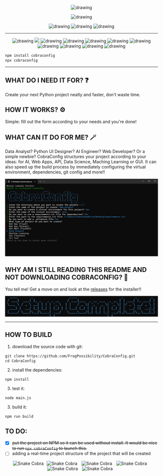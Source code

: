 <p align="center">
  <img src=".github/icon.ico" alt="drawing" width="200"/>
</p>
<p align="center">
  <img src="https://img.shields.io/badge/🐍_CobraConfig_🐍-white?style=plastic" alt="drawing" width="300"/>
</p>

<p align="center">
  <img src="https://img.shields.io/badge/the_python_tool-blue?style=plastic" alt="drawing" width="160"/>
  <img src="https://img.shields.io/badge/that_you-yellow?style=plastic" alt="drawing" width="100"/>
  <img src="https://img.shields.io/badge/can't_miss-green?style=plastic" alt="drawing" width="110"/>
</p>

__________

<p align="center">
  <img src="https://img.shields.io/github/stars/FrogPossibility/CobraConfig" alt="drawing" width="70"/>
  <img src="https://img.shields.io/npm/d18m/cobraconfig?style=plastic&label=npm%20downloads" width="130"/>
  <img src="https://img.shields.io/github/downloads/FrogPossibility/CobraConfig/total?style=plastic&label=Installer%20downloads" alt="drawing" width="150"/>
  <img src="https://img.shields.io/github/search/FrogPossibility/CobraConfig/cobraconfig?style=plastic&label=searches" alt="drawing" width="80"/>
  <img src="https://img.shields.io/github/forks/FrogPossibility/CobraConfig" alt="drawing" width="70"/>
  <img src="https://img.shields.io/github/commit-activity/t/FrogPossibility/CobraConfig?style=plastic&color=red" alt="drawing" width="90"/>
  <img src="https://img.shields.io/github/release-date/FrogPossibility/CobraConfig?style=plastic" alt="drawing" width="210"/>
  <img src="https://img.shields.io/github/repo-size/FrogPossibility/CobraConfig?style=plastic" alt="drawing" width="120"/>
  <img src="https://img.shields.io/npm/unpacked-size/cobraconfig?style=plastic&label=npm%20size" alt="drawing" width="130"/>
  <img src="https://img.shields.io/github/watchers/FrogPossibility/CobraConfig" alt="drawing" width="90"/>
  <img src="https://img.shields.io/github/package-json/v/FrogPossibility/CobraConfig?style=plastic&color=red" alt="drawing" width="100"/>
</p>



```
npm install cobraconfig
npx cobraconfig
```
________________________

## WHAT DO I NEED IT FOR? ❓
Create your next Python project neatly and faster, don't waste time. 

## HOW IT WORKS? ⚙️
Simple: fill out the form according to your needs and you're done!

## WHAT CAN IT DO FOR ME? 🪄
Data Analyst? Python UI Designer? AI Engineer? Web Developer? Or a simple newbie? CobraConfig structures your project according to your ideas: for AI, Web Apps, API, Data Science, Maching Learning or GUI. 
It can also speed up the build process by immediately configuring the virtual environment, dependencies, git config and more!!

![screenshot1](.github/screen1.png)

## WHY AM I STILL READING THIS README AND NOT DOWNLOADING COBRACONFIG? 🤡
You tell me! Get a move on and look at the [releases](https://github.com/FrogPossibility/CobraConfig/releases/tag/v.1.2.1-x64) for the installer!!

![.github/screen3.png](.github/screen3.png)

________________________

## HOW TO BUILD
1. download the source code with git:
```
git clone https://github.com/FrogPossibility/CobraConfig.git
cd CobraConfig
```

2. install the dependencies:
```
npm install
```

3. test it:
```
node main.js
```

3. build it:
```
npm run build
```

## TO DO:

- [X]  ~~put the project on NPM so it can be used without install. It would be nice to run `npx cobraConfig` to launch this.~~
- [ ] adding a real-time project structure 
of the project that will be created

<p align="center">
  <img src=".github/Snake-cobra.gif" width="100" height="100" alt="Snake Cobra" style="margin-right: 10px;"><img src=".github/Snake-cobra.gif" width="100" height="100" alt="Snake Cobra" style="margin-right: 10px;">
  <img src=".github/Snake-cobra.gif" width="100" height="100" alt="Snake Cobra" style="margin-right: 10px;">
  <img src=".github/Snake-cobra.gif" width="100" height="100" alt="Snake Cobra" style="margin-right: 10px;"><img src=".github/Snake-cobra.gif" width="100" height="100" alt="Snake Cobra" style="margin-right: 10px;">
  <img src=".github/Snake-cobra.gif" width="100" height="100" alt="Snake Cobra" style="margin-right: 10px;">
</p>


